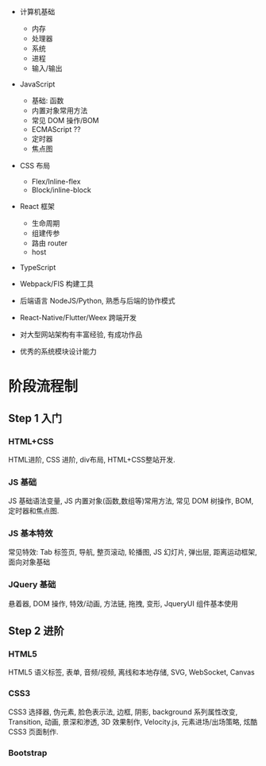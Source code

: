 * 计算机基础
  * 内存
  * 处理器
  * 系统
  * 进程
  * 输入/输出

* JavaScript
  * 基础: 函数
  * 内置对象常用方法
  * 常见 DOM 操作/BOM
  * ECMAScript ??
  * 定时器
  * 焦点图

  
* CSS 布局
  * Flex/Inline-flex
  * Block/inline-block
 

* React 框架
  * 生命周期
  * 组建传参
  * 路由 router
  * host

* TypeScript

* Webpack/FIS 构建工具

* 后端语言 NodeJS/Python, 熟悉与后端的协作模式

* React-Native/Flutter/Weex 跨端开发

* 对大型网站架构有丰富经验, 有成功作品

* 优秀的系统模块设计能力


# 阶段流程制

## Step 1 入门

###  HTML+CSS

HTML进阶, CSS 进阶, div布局, HTML+CSS整站开发.

### JS 基础

JS 基础语法变量, JS 内置对象(函数,数组等)常用方法, 常见 DOM 树操作, BOM, 定时器和焦点图.

### JS 基本特效

常见特效: Tab 标签页, 导航, 整页滚动, 轮播图, JS 幻灯片, 弹出层, 距离运动框架, 面向对象基础

### JQuery 基础

悬着器, DOM 操作, 特效/动画, 方法链, 拖拽, 变形, JqueryUI 组件基本使用

## Step 2 进阶

### HTML5

HTML5 语义标签, 表单, 音频/视频, 离线和本地存储, SVG, WebSocket, Canvas

### CSS3

CSS3 选择器, 伪元素, 脸色表示法, 边框, 阴影, background 系列属性改变, Transition, 动画, 景深和渗透, 3D 效果制作, Velocity.js, 元素进场/出场策略, 炫酷 CSS3 页面制作.

### Bootstrap